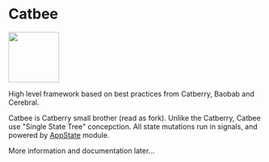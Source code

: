 
Catbee
======

<img src="https://raw.githubusercontent.com/markuplab/catbee-todomvc/master/logo.png" width="100" height="100" />

High level framework based on best practices from Catberry, Baobab and Cerebral.

Catbee is Catberry small brother (read as fork). Unlike the Catberry, Catbee use "Single State Tree" concepction.
All state mutations run in signals, and powered by [AppState](https://github.com/markuplab/appstate) module.

More information and documentation later...
